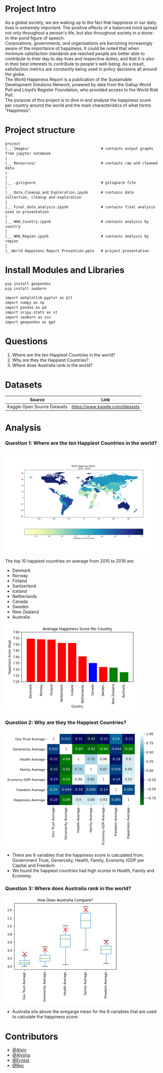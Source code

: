 # Project Intro

As a global society, we are waking up to the fact that happiness in our daily lives is extremely important. The positive effects of a balanced mind spread not only throughout a person's life, but also throughout society in a stone-in-the-pond figure of speech.  
Corporations, governments, and organisations are becoming increasingly aware of the importance of happiness. It could be noted that when minimum satisfaction standards are reached people are better able to contribute to their day to day lives and respective duties, and that it is also in their best interests to contribute to people's well-being. As a result, satisfaction metrics are constantly being used in policy decisions all around the globe.  
The World Happiness Report is a publication of the Sustainable Development Solutions Network, powered by data from the Gallup World Poll and Lloyd’s Register Foundation, who provided access to the World Risk Poll.  
The purpose of this project is to dive in and analyse the happiness score per country around the world and the main characteristics of what forms “Happiness”.



# Project structure
```
project  
|__ Images/                                 # contains output graphs from jupyter notebook  
|
|__ Resources/                              # contains raw and cleaned data  
|
|
|__ .gitignore                              # gitignore file      
|
|__ Data_Cleanup_and_Exploration.ipynb      # contains data collection, cleanup and exploration
|
|__ Final_data_analysis.ipynb               # contains final analysis used in presentation
|
|__ WHA_Country.ipynb                       # contains analysis by country
|
|__ WHA_Region.ipynb                        # contains analysis by region
|  
|__World Happiness Report Presention.pptx   # project presentation  
```

# Install Modules and Libraries
```
pip install geopandas   
pip install seaborn
``` 
```
import matplotlib.pyplot as plt
import numpy as np
import pandas as pd
import scipy.stats as st
import seaborn as sns
import geopandas as gpd
```

# Questions 

1. Where are the ten Happiest Countries in the world?
2. Why are they the Happiest Countries? 
3. Where does Australia rank in the world? 


# Datasets 

|Source|Link|
|-|-|
|Kaggle Open Source Datasets|https://www.kaggle.com/datasets|


# Analysis

### Question 1: Where are the ten Happiest Countries in the world? 

![chart](Images/WHR_ChoroplethMap.png)

The top 10 happiest countries on average from 2015 to 2019 are:
- Denmark 
- Norway
- Finland
- Switzerland
- Iceland
- Netherlands
- Canada
- Sweden
- New Zealand
- Australia

![chart](Images/AverageHappiness_Country.png)

### Question 2: Why are they the Happiest Countries? 

![chart](Images/Correlation_heatmap.png)

- There are 6 variables that the happiness score is calculated from. Government Trust, Generosity, Health, Family, Economy (GDP per Capita) and Freedom. 
- We found the happiest countries had high scores in Health, Family and Economy. 

### Question 3: Where does Australia rank in the world? 

![chart](Images/australia_characteristics.png)

- Australia sits above the avegarge mean for the 6 variables that are used to calculate the happiness score.  

# Contributors
- [@Alvin](https://github.com/Alvin1359)
- [@Alysha](https://github.com/alysnow)
- [@Ernest](https://github.com/KenyanBoy)
- [@Bec](https://github.com/Bec-Gould)

